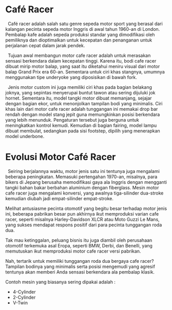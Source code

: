 # **Café Racer**
&nbsp; Café racer adalah salah satu genre sepeda motor sport yang berasal dari kalangan pecinta sepeda motor Inggris di awal tahun 1960-an di London. Pembalap kafe adalah sepeda produksi standar yang dimodifikasi oleh pemiliknya dan dioptimalkan untuk kecepatan dan penanganan untuk perjalanan cepat dalam jarak pendek.

&nbsp; Tujuan awal membangun motor cafe racer adalah untuk merasakan sensasi berkendara dalam kecepatan tinggi. Karena itu, bodi cafe racer dibuat mirip motor balap, yang saat itu diketahui meniru visual dari motor balap Grand Prix era 60-an. Sementara untuk ciri khas stangnya, umumnya menggunakan tipe underyoke yang diposisikan di bawah fork. 

&nbsp; Jenis motor custom ini juga memiliki ciri khas pada bagian belakang joknya, yang sepintas menyerupai buntut tawon atau sering dijuluki jok hornet. Sementara itu, model tangki motor dibuat memanjang, sejajar dengan bagian ekor, untuk menonjolkan tampilan bodi yang minimalis. Ciri khas lain dari motor cafe racer adalah tunggangan ini memakai drop bar rendah dengan model stang jepit guna memungkinkan posisi berkendara yang lebih menunduk. Pengaturan tersebut juga berguna untuk meningkatkan kontrol kemudi. Kemudian di bagian fairing, model lampu dibuat membulat, sedangkan pada sisi footstep, dipilih yang menerapkan model underbone. 
# **Evolusi Motor Café Racer**
&nbsp; Seiring berjalannya waktu, motor jenis satu ini tentunya juga mengalami beberapa peningkatan. Memasuki pertengahan 1970-an, misalnya, para bikers di Jepang berusaha memodifikasi gaya ala Inggris dengan mengganti tangki bahan bakar berbahan aluminium dengan fiberglass. Mesin motor cafe racer juga mengalami konversi, yang awalnya tiga-silinder dua-stroke kemudian diubah jadi empat-silinder empat-stroke. 

Melihat antusiasme pecinta otomotif yang begitu besar terhadap motor jenis ini, beberapa pabrikan besar pun akhirnya ikut memproduksi varian cafe racer, seperti misalnya Harley-Davidson XLCR atau Moto Guzzi Le Mans, yang sukses mendapat respons positif dari para pecinta tunggangan roda dua.

Tak mau ketinggalan, peluang bisnis itu juga diambil oleh perusahaan otomotif terkemuka asal Eropa, seperti BMW, Derbi, dan Benelli, yang memutuskan ikut memproduksi motor cafe racer versi pabrikan. 

Nah, tertarik untuk memiliki tunggangan roda dua bergaya cafe racer? Tampilan bodinya yang minimalis serta posisi mengemudi yang agresif tentunya akan memberi Anda sensasi berkendara ala pembalap klasik.

Contoh mesin yang biasanya sering dipakai adalah :
- 4-Cylinder
- 2-Cylinder
- V-Twin